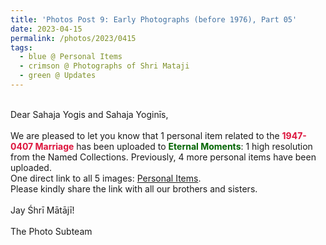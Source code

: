 ```yaml
---
title: 'Photos Post 9: Early Photographs (before 1976), Part 05'
date: 2023-04-15
permalink: /photos/2023/0415
tags:
  - blue @ Personal Items
  - crimson @ Photographs of Shri Mataji
  - green @ Updates
---
```


<p>
<br>
Dear Sahaja Yogis and Sahaja Yoginīs,<br>
<br>
We are pleased to let you know that 1 personal item related to the <font color="Crimson"><b>1947-0407 Marriage</b></font> has been uploaded to <font color="DarkGreen"><b>Eternal Moments</b></font>: 1 high resolution from the Named Collections. Previously, 4 more personal items have been uploaded.<br>
One direct link to all 5 images: <a href="https://eternalmoments.smugmug.com/Collections/Mrs-Kalpana-Srivastava-Collection/Personal-Items/"> Personal Items</a>.<br>
Please kindly share the link with all our brothers and sisters.<br>

<br>
Jay Śhrī Mātājī!<br>
<br>
The Photo Subteam
</p>